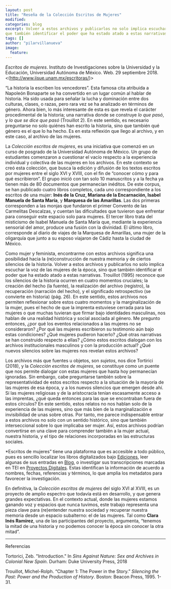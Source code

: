 ```yaml
---
layout: post
title: "Reseña de la Colección Escritos de Mujeres"
modified:
categories: blog
excerpt: Volver a estos archivos y publicarlos no solo implica escuchar la voz de las mujeres de la época, sino 
que también identificar el poder que ha estado atado a estas narrativas.
tags: []
author: "pilarvillanueva"
image:
  feature:
---
```


*Escritos de mujeres*. Instituto de Investigaciones sobre la Universidad y la Educación, 
Universidad Autónoma de México. Web. 29 septiembre 2018. <(http://www.iisue.unam.mx/escritoras/)>


“La historia la escriben los vencedores”. Esta famosa cita atribuida a Napoleón Bonaparte se ha convertido en un lugar común al hablar de historia. Ha sido usada para señalar la lucha y dominación entre dos culturas, clases, o razas, pero rara vez se ha analizado en términos de género. Ahora bien, lo más interesante de esta es que revela el carácter procedimental de la historia; una narrativa donde se construye *lo que pasó*, y *lo que se dice que pasó* (Trouillot 2). En este sentido, es necesario preguntarse no solo quiénes han escrito la historia, sino que también qué género es el que lo ha hecho. Es en esta reflexión que llego al archivo, y en este caso, al archivo de las mujeres.


La *Colección escritos de mujeres*, es una iniciativa que comenzó en un curso de posgrado de la Universidad Autónoma de México. 
Un grupo de estudiantes comenzaron a cuestionar el vacío respecto a la experiencia individual y colectiva de las mujeres en los archivos. En este contexto se creó esta colección, que busca la edición y difusión de los textos escritos por mujeres entre el siglo XVI y XVIII, con el fin de “conocer cómo y para qué escribieron”. El grupo inició con tan solo 10 manuscritos y a la fecha ya tienen más de 
80 documentos que permanecían inéditos. De este corpus, se han publicado cuatro libros completos, cada uno correspondiente a los escritos de una mujer: **Inés de la Cruz, Mariana de la Encarnación, Isabel Manuela de Santa María**, y **Marquesa de las Amarillas**. 
Las dos primeras corresponden a las monjas que fundaron el primer Convento de las Carmelitas Descalzas, y cuentan las dificultades que tuvieron que enfrentar para conseguir este espacio solo para mujeres. El tercer libro trata del misticismo de Isabel Manuela de Santa María que, mediante la experiencia sensorial del amor, produce una fusión con la divinidad. El último libro, corresponde al diario de viajes de la Marquesa de Amarillas, una mujer de la oligarquía que junto a su esposo viajaron de Cádiz hasta la ciudad de México.


Como mujer y feminista, encontrarme con estos archivos significa una posibilidad hacia la (re)construcción de nuestra memoria y de ciertos silencios de la historia. Volver a estos archivos y publicarlos no solo implica escuchar la voz de las mujeres de la época, sino que también identificar el poder que ha estado atado a estas narrativas. Trouillot (1995) reconoce que los silencios de la historia ocurren en cuatro momentos cruciales; la creación del hecho (la fuente), la realización del archivo (registro), la recuperación (narración del hecho), y el significado retrospectivo (se convierte en historia) (pág. 26). En este sentido, estos archivos nos permiten reflexionar sobre estos cuatro momentos y la marginalización de la mujer, pues el hecho de que la imprenta estuviese cerrada para las mujeres o que muchas tuvieran que firmar bajo identidades masculinas, nos hablan de una realidad histórica y social asociada al género. 
Me pregunto entonces, ¿por qué los eventos relacionados a las mujeres no se consideraron? ¿Por qué las mujeres escribieron su testimonio aún bajo estas condiciones? ¿Qué mujeres pudieron hacerlo? ¿Qué otras narrativas se han construido respecto a ellas? ¿Cómo estos escritos dialogan con los archivos institucionales masculinos y con la producción actual? ¿Qué nuevos silencios sobre las mujeres nos revelan estos archivos?


Los archivos más que fuentes u objetos, son *sujetos*, nos dice Tortirici (2018), y la *Colección escritos de mujeres*, se constituye como un puente que nos permite dialogar con estas mujeres que hasta hoy permanecían ignoradas. Sin embargo, cabe preguntarse también sobre la representatividad de estos escritos respecto a la situación de la mayoría de las mujeres de esa época, y a los nuevos silencios que emergen desde ahí. Sí las mujeres religiosas y de la aristocracia tenían escasamente acceso a las imprentas, ¿qué queda entonces para las que se encontraban fuera de estos círculos? En este sentido, estos relatos no nos hablan solo de la experiencia de las mujeres, sino que más bien de la marginalización e invisibilidad de unas sobre otras. Por tanto, me parece indispensable entrar a estos archivos no solo con un sentido histórico, sino que también interseccional sobre lo que implicaba ser mujer. Así, estos archivos podrían convertirse en una clave para comprender también a la mujer actual, nuestra historia, y el tipo de relaciones incorporadas en las estructuras sociales.


*Escritos de mujeres” tiene una plataforma que es accesible a todo público, pues es sencillo localizar los libros digitalizados bajo [Ediciones](http://www.iisue.unam.mx/escritoras/index.php/ediciones/), leer algunas de sus entradas en [Blog](http://www.iisue.unam.mx/escritoras/index.php/blog/), o investigar sus transcripciones marcadas en TEI en [Proyectos Digitales]( http://www.iisue.unam.mx/escritoras/index.php/edicion-digital/). Estas identifican la información de acuerdo a nombres, fechas, referencias y términos, lo que amplia los metadatos para favorecer la investigación.


En definitiva, la *Colección escritos de mujeres* del siglo XVI al XVIII, es un proyecto de amplio espectro que todavía está en 
desarrollo, y que genera grandes expectativas. En el contexto actual, donde las mujeres estamos ganando voz y espacios que nunca tuvimos, este trabajo representa una pieza clave para (re)entender nuestra sociedad y recuperar nuestra memoria desde un espacio subalterno: el de las mujeres. Tal como **Clara Inés Ramírez**, una de las participantes del proyecto, argumenta, “tenemos la mitad de una historia y no podemos conocer la época sin conocer la otra mitad”.

----------------

Referencias

Tortorici, Zeb. "Introduction." In *Sins Against Nature: Sex and Archives in Colonial New Spain*. 
Durham: Duke University Press, 2018


Trouillot, Michel-Rolph. “Chapter 1: The Power in the Story.” *Silencing the Past: Power and the Production of History*. Boston: Beacon Press, 1995. 1-31.
